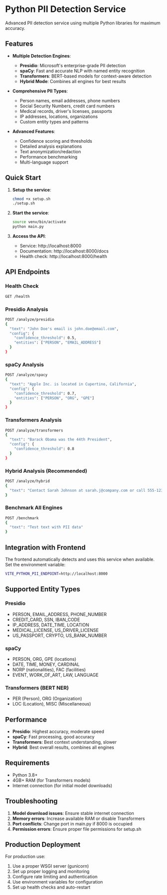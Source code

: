 # Python PII Detection Service

Advanced PII detection service using multiple Python libraries for maximum accuracy.

## Features

- **Multiple Detection Engines**:
  - **Presidio**: Microsoft's enterprise-grade PII detection
  - **spaCy**: Fast and accurate NLP with named entity recognition
  - **Transformers**: BERT-based models for context-aware detection
  - **Hybrid Mode**: Combines all engines for best results

- **Comprehensive PII Types**:
  - Person names, email addresses, phone numbers
  - Social Security Numbers, credit card numbers
  - Medical records, driver's licenses, passports
  - IP addresses, locations, organizations
  - Custom entity types and patterns

- **Advanced Features**:
  - Confidence scoring and thresholds
  - Detailed analysis explanations
  - Text anonymization/redaction
  - Performance benchmarking
  - Multi-language support

## Quick Start

1. **Setup the service**:
   ```bash
   chmod +x setup.sh
   ./setup.sh
   ```

2. **Start the service**:
   ```bash
   source venv/bin/activate
   python main.py
   ```

3. **Access the API**:
   - Service: http://localhost:8000
   - Documentation: http://localhost:8000/docs
   - Health check: http://localhost:8000/health

## API Endpoints

### Health Check
```bash
GET /health
```

### Presidio Analysis
```bash
POST /analyze/presidio
{
  "text": "John Doe's email is john.doe@email.com",
  "config": {
    "confidence_threshold": 0.5,
    "entities": ["PERSON", "EMAIL_ADDRESS"]
  }
}
```

### spaCy Analysis
```bash
POST /analyze/spacy
{
  "text": "Apple Inc. is located in Cupertino, California",
  "config": {
    "confidence_threshold": 0.7,
    "entities": ["PERSON", "ORG", "GPE"]
  }
}
```

### Transformers Analysis
```bash
POST /analyze/transformers
{
  "text": "Barack Obama was the 44th President",
  "config": {
    "confidence_threshold": 0.8
  }
}
```

### Hybrid Analysis (Recommended)
```bash
POST /analyze/hybrid
{
  "text": "Contact Sarah Johnson at sarah.j@company.com or call 555-123-4567"
}
```

### Benchmark All Engines
```bash
POST /benchmark
{
  "text": "Test text with PII data"
}
```

## Integration with Frontend

The frontend automatically detects and uses this service when available. Set the environment variable:

```bash
VITE_PYTHON_PII_ENDPOINT=http://localhost:8000
```

## Supported Entity Types

### Presidio
- PERSON, EMAIL_ADDRESS, PHONE_NUMBER
- CREDIT_CARD, SSN, IBAN_CODE
- IP_ADDRESS, DATE_TIME, LOCATION
- MEDICAL_LICENSE, US_DRIVER_LICENSE
- US_PASSPORT, CRYPTO, US_BANK_NUMBER

### spaCy
- PERSON, ORG, GPE (locations)
- DATE, TIME, MONEY, CARDINAL
- NORP (nationalities), FAC (facilities)
- EVENT, WORK_OF_ART, LAW, LANGUAGE

### Transformers (BERT NER)
- PER (Person), ORG (Organization)
- LOC (Location), MISC (Miscellaneous)

## Performance

- **Presidio**: Highest accuracy, moderate speed
- **spaCy**: Fast processing, good accuracy
- **Transformers**: Best context understanding, slower
- **Hybrid**: Best overall results, combines all engines

## Requirements

- Python 3.8+
- 4GB+ RAM (for Transformers models)
- Internet connection (for initial model downloads)

## Troubleshooting

1. **Model download issues**: Ensure stable internet connection
2. **Memory errors**: Increase available RAM or disable Transformers
3. **Port conflicts**: Change port in main.py if 8000 is occupied
4. **Permission errors**: Ensure proper file permissions for setup.sh

## Production Deployment

For production use:
1. Use a proper WSGI server (gunicorn)
2. Set up proper logging and monitoring
3. Configure rate limiting and authentication
4. Use environment variables for configuration
5. Set up health checks and auto-restart